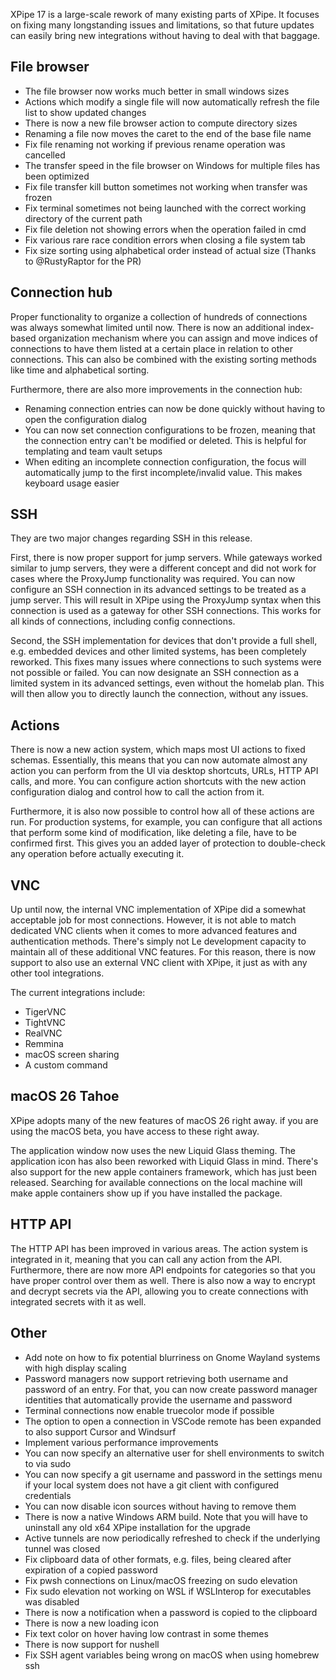 XPipe 17 is a large-scale rework of many existing parts of XPipe. It focuses on fixing many longstanding issues and limitations, so that future updates can easily bring new integrations without having to deal with that baggage.

## File browser

- The file browser now works much better in small windows sizes
- Actions which modify a single file will now automatically refresh the file list to show updated changes
- There is now a new file browser action to compute directory sizes
- Renaming a file now moves the caret to the end of the base file name
- Fix file renaming not working if previous rename operation was cancelled
- The transfer speed in the file browser on Windows for multiple files has been optimized
- Fix file transfer kill button sometimes not working when transfer was frozen
- Fix terminal sometimes not being launched with the correct working directory of the current path
- Fix file deletion not showing errors when the operation failed in cmd
- Fix various rare race condition errors when closing a file system tab
- Fix size sorting using alphabetical order instead of actual size (Thanks to @RustyRaptor for the PR)

## Connection hub

Proper functionality to organize a collection of hundreds of connections was always somewhat limited until now. There is now an additional index-based organization mechanism where you can assign and move indices of connections to have them listed at a certain place in relation to other connections. This can also be combined with the existing sorting methods like time and alphabetical sorting.

Furthermore, there are also more improvements in the connection hub:
- Renaming connection entries can now be done quickly without having to open the configuration dialog
- You can now set connection configurations to be frozen, meaning that the connection entry can't be modified or deleted. This is helpful for templating and team vault setups
- When editing an incomplete connection configuration, the focus will automatically jump to the first incomplete/invalid value. This makes keyboard usage easier

## SSH

They are two major changes regarding SSH in this release.

First, there is now proper support for jump servers. While gateways worked similar to jump servers, they were a different concept and did not work for cases where the ProxyJump functionality was required. You can now configure an SSH connection in its advanced settings to be treated as a jump server. This will result in XPipe using the ProxyJump syntax when this connection is used as a gateway for other SSH connections. This works for all kinds of connections, including config connections.

Second, the SSH implementation for devices that don't provide a full shell, e.g. embedded devices and other limited systems, has been completely reworked. This fixes many issues where connections to such systems were not possible or failed. You can now designate an SSH connection as a limited system in its advanced settings, even without the homelab plan. This will then allow you to directly launch the connection, without any issues.

## Actions

There is now a new action system, which maps most UI actions to fixed schemas. Essentially, this means that you can now automate almost any action you can perform from the UI via desktop shortcuts, URLs, HTTP API calls, and more. You can configure action shortcuts with the new action configuration dialog and control how to call the action from it.

Furthermore, it is also now possible to control how all of these actions are run. For production systems, for example, you can configure that all actions that perform some kind of modification, like deleting a file, have to be confirmed first. This gives you an added layer of protection to double-check any operation before actually executing it.

## VNC

Up until now, the internal VNC implementation of XPipe did a somewhat acceptable job for most connections. However, it is not able to match dedicated VNC clients when it comes to more advanced features and authentication methods. There's simply not Le development capacity to maintain all of these additional VNC features. For this reason, there is now support to also use an external VNC client with XPipe, it just as with any other tool integrations.

The current integrations include:
- TigerVNC
- TightVNC
- RealVNC
- Remmina
- macOS screen sharing
- A custom command

## macOS 26 Tahoe

XPipe adopts many of the new features of macOS 26 right away. if you are using the macOS beta, you have access to these right away.

The application window now uses the new Liquid Glass theming. The application icon has also been reworked with Liquid Glass in mind. There's also support for the new apple containers framework, which has just been released. Searching for available connections on the local machine will make apple containers show up if you have installed the package.

## HTTP API

The HTTP API has been improved in various areas. The action system is integrated in it, meaning that you can call any action from the API. Furthermore, there are now more API endpoints for categories so that you have proper control over them as well. There is also now a way to encrypt and decrypt secrets via the API, allowing you to create connections with integrated secrets with it as well. 

## Other

- Add note on how to fix potential blurriness on Gnome Wayland systems with high display scaling
- Password managers now support retrieving both username and password of an entry. For that, you can now create password manager identities that automatically provide the username and password
- Terminal connections now enable truecolor mode if possible
- The option to open a connection in VSCode remote has been expanded to also support Cursor and Windsurf
- Implement various performance improvements
- You can now specify an alternative user for shell environments to switch to via sudo
- You can now specify a git username and password in the settings menu if your local system does not have a git client with configured credentials
- You can now disable icon sources without having to remove them
- There is now a native Windows ARM build. Note that you will have to uninstall any old x64 XPipe installation for the upgrade
- Active tunnels are now periodically refreshed to check if the underlying tunnel was closed
- Fix clipboard data of other formats, e.g. files, being cleared after expiration of a copied password
- Fix pwsh connections on Linux/macOS freezing on sudo elevation
- Fix sudo elevation not working on WSL if WSLInterop for executables was disabled
- There is now a notification when a password is copied to the clipboard
- There is now a new loading icon
- Fix text color on hover having low contrast in some themes
- There is now support for nushell
- Fix SSH agent variables being wrong on macOS when using homebrew ssh
